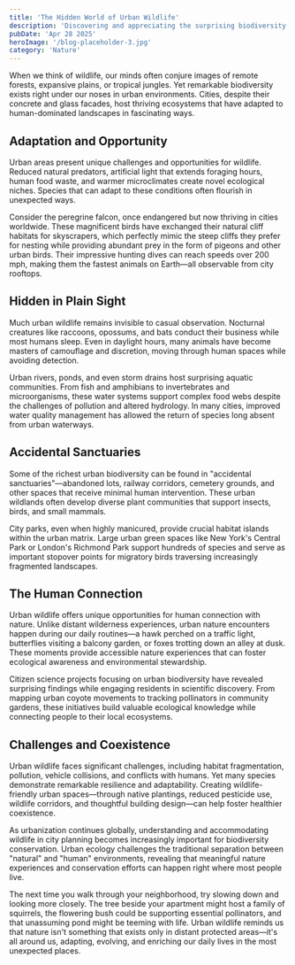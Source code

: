 ```yaml
---
title: 'The Hidden World of Urban Wildlife'
description: 'Discovering and appreciating the surprising biodiversity that thrives in city environments'
pubDate: 'Apr 28 2025'
heroImage: '/blog-placeholder-3.jpg'
category: 'Nature'
---
```


When we think of wildlife, our minds often conjure images of remote forests, expansive plains, or tropical jungles. Yet remarkable biodiversity exists right under our noses in urban environments. Cities, despite their concrete and glass facades, host thriving ecosystems that have adapted to human-dominated landscapes in fascinating ways.

## Adaptation and Opportunity

Urban areas present unique challenges and opportunities for wildlife. Reduced natural predators, artificial light that extends foraging hours, human food waste, and warmer microclimates create novel ecological niches. Species that can adapt to these conditions often flourish in unexpected ways.

Consider the peregrine falcon, once endangered but now thriving in cities worldwide. These magnificent birds have exchanged their natural cliff habitats for skyscrapers, which perfectly mimic the steep cliffs they prefer for nesting while providing abundant prey in the form of pigeons and other urban birds. Their impressive hunting dives can reach speeds over 200 mph, making them the fastest animals on Earth—all observable from city rooftops.

## Hidden in Plain Sight

Much urban wildlife remains invisible to casual observation. Nocturnal creatures like raccoons, opossums, and bats conduct their business while most humans sleep. Even in daylight hours, many animals have become masters of camouflage and discretion, moving through human spaces while avoiding detection.

Urban rivers, ponds, and even storm drains host surprising aquatic communities. From fish and amphibians to invertebrates and microorganisms, these water systems support complex food webs despite the challenges of pollution and altered hydrology. In many cities, improved water quality management has allowed the return of species long absent from urban waterways.

## Accidental Sanctuaries

Some of the richest urban biodiversity can be found in "accidental sanctuaries"—abandoned lots, railway corridors, cemetery grounds, and other spaces that receive minimal human intervention. These urban wildlands often develop diverse plant communities that support insects, birds, and small mammals.

City parks, even when highly manicured, provide crucial habitat islands within the urban matrix. Large urban green spaces like New York's Central Park or London's Richmond Park support hundreds of species and serve as important stopover points for migratory birds traversing increasingly fragmented landscapes.

## The Human Connection

Urban wildlife offers unique opportunities for human connection with nature. Unlike distant wilderness experiences, urban nature encounters happen during our daily routines—a hawk perched on a traffic light, butterflies visiting a balcony garden, or foxes trotting down an alley at dusk. These moments provide accessible nature experiences that can foster ecological awareness and environmental stewardship.

Citizen science projects focusing on urban biodiversity have revealed surprising findings while engaging residents in scientific discovery. From mapping urban coyote movements to tracking pollinators in community gardens, these initiatives build valuable ecological knowledge while connecting people to their local ecosystems.

## Challenges and Coexistence

Urban wildlife faces significant challenges, including habitat fragmentation, pollution, vehicle collisions, and conflicts with humans. Yet many species demonstrate remarkable resilience and adaptability. Creating wildlife-friendly urban spaces—through native plantings, reduced pesticide use, wildlife corridors, and thoughtful building design—can help foster healthier coexistence.

As urbanization continues globally, understanding and accommodating wildlife in city planning becomes increasingly important for biodiversity conservation. Urban ecology challenges the traditional separation between "natural" and "human" environments, revealing that meaningful nature experiences and conservation efforts can happen right where most people live.

The next time you walk through your neighborhood, try slowing down and looking more closely. The tree beside your apartment might host a family of squirrels, the flowering bush could be supporting essential pollinators, and that unassuming pond might be teeming with life. Urban wildlife reminds us that nature isn't something that exists only in distant protected areas—it's all around us, adapting, evolving, and enriching our daily lives in the most unexpected places.
